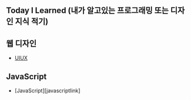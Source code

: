 [uiuxlink]: ./UIUX/UIUX.md
[photoshoplink]: ./PhotoShop/pts.md


## Today I Learned (내가 알고있는 프로그래밍 또는 디자인 지식 적기)

## 웹 디자인

- [UIUX][uiuxlink]

## JavaScript

- [JavaScript][javascriptlink]
